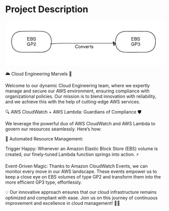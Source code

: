 # Project Description


![alt text](image.png)

🌥️ Cloud Engineering Marvels 🚀

Welcome to our dynamic Cloud Engineering team, where we expertly manage and secure our AWS environment, ensuring compliance with organizational policies. Our mission is to blend innovation with reliability, and we achieve this with the help of cutting-edge AWS services.

🔍 AWS CloudWatch + AWS Lambda: Guardians of Compliance 🛡️

We leverage the powerful duo of AWS CloudWatch and AWS Lambda to govern our resources seamlessly. Here’s how:

🌟 Automated Resource Management:

Trigger Happy: Whenever an Amazon Elastic Block Store (EBS) volume is created, our finely-tuned Lambda function springs into action. ⚡

Event-Driven Magic: Thanks to Amazon CloudWatch Events, we can monitor every move in our AWS landscape. These events empower us to keep a close eye on EBS volumes of type GP2 and transform them into the more efficient GP3 type, effortlessly.

💡 Our innovative approach ensures that our cloud infrastructure remains optimized and compliant with ease. Join us on this journey of continuous improvement and excellence in cloud management! 🚀🌈